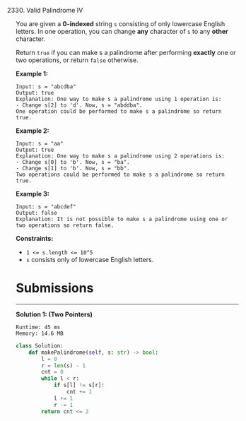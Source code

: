 2330. Valid Palindrome IV

You are given a **0-indexed** string `s` consisting of only lowercase English letters. In one operation, you can change **any** character of `s` to any **other** character.

Return `true` if you can make s a palindrome after performing **exactly** one or two operations, or return `false` otherwise.

 

**Example 1:**
```
Input: s = "abcdba"
Output: true
Explanation: One way to make s a palindrome using 1 operation is:
- Change s[2] to 'd'. Now, s = "abddba".
One operation could be performed to make s a palindrome so return true.
```

**Example 2:**
```
Input: s = "aa"
Output: true
Explanation: One way to make s a palindrome using 2 operations is:
- Change s[0] to 'b'. Now, s = "ba".
- Change s[1] to 'b'. Now, s = "bb".
Two operations could be performed to make s a palindrome so return true.
```

**Example 3:**
```
Input: s = "abcdef"
Output: false
Explanation: It is not possible to make s a palindrome using one or two operations so return false.
```

**Constraints:**

* `1 <= s.length <= 10^5`
* `s` consists only of lowercase English letters.

# Submissions
---
**Solution 1: (Two Pointers)**
```
Runtime: 45 ms
Memory: 14.6 MB
```
```python
class Solution:
    def makePalindrome(self, s: str) -> bool:
        l = 0
        r = len(s) - 1
        cnt = 0
        while l < r:
            if s[l] != s[r]:
                cnt += 1
            l += 1
            r -= 1
        return cnt <= 2
```

